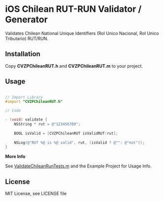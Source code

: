
# iOS Chilean RUT-RUN Validator / Generator

Validates Chilean National Unique Identifiers (Rol Unico Nacional, Rol Unico Tributario) RUT/RUN.

## Installation
Copy **CVZPChileanRUT.h** and **CVZPChileanRUT.m** to your project.

## Usage

```objective-c

// Import Library
#import "CVZPChileanRUT.h"

// Code

- (void) validate {
    NSString * rut = @"123456789";
    
	BOOL isValid = [CVZPChileanRUT isValidRUT:rut];
	
	NSLog(@"RUT %@ is %@ valid", rut, (isValid ? @"": @"not"));
}

```

**More Info**

See [ValidateChileanRunTests.m](https://github.com/NinjasCL/ios-chilean-rut/blob/master/ValidateChileanRun/ValidateChileanRunTests/ValidateChileanRunTests.m) and the Example Project for Usage Info.

## License
MIT License, see LICENSE file

